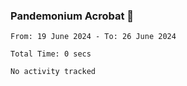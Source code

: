 ### Pandemonium Acrobat 🤸

<!--START_SECTION:waka-->

```all_time
From: 19 June 2024 - To: 26 June 2024

Total Time: 0 secs

No activity tracked
```

<!--END_SECTION:waka-->
